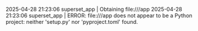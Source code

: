 2025-04-28 21:23:06 superset_app                 | Obtaining file:///app
2025-04-28 21:23:06 superset_app                 | ERROR: file:///app does not appear to be a Python project: neither 'setup.py' nor 'pyproject.toml' found.
